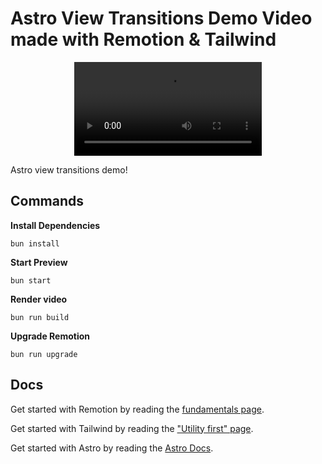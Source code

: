 # Astro View Transitions Demo Video made with Remotion & Tailwind

<p align="center">
    <video>
      <source src="https://github.com/CodeVxDev/learn-video/assets/149132260/f3072f17-bac0-4cf2-b1ae-6658d542dae8" type="video/mp4">
    </video>
</p>

Astro view transitions demo!

## Commands

**Install Dependencies**

```console
bun install
```

**Start Preview**

```console
bun start
```

**Render video**

```console
bun run build
```

**Upgrade Remotion**

```console
bun run upgrade
```

## Docs

Get started with Remotion by reading the [fundamentals page](https://www.remotion.dev/docs/the-fundamentals).

Get started with Tailwind by reading the ["Utility first" page](https://tailwindcss.com/docs/utility-first).

Get started with Astro by reading the [Astro Docs](https://docs.astro.build/en/getting-started/).
